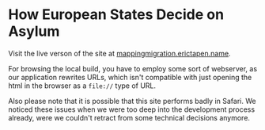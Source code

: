 # How European States Decide on Asylum


Visit the live verson of the site at [mappingmigration.erictapen.name](https://mappingmigration.erictapen.name/).

For browsing the local build, you have to employ some sort of webserver, as our application rewrites URLs, which isn't compatible with just opening the html in the browser as a `file://` type of URL.

Also please note that it is possible that this site performs badly in Safari. We noticed these issues when we were too deep into the development process already, were we couldn't retract from some technical decisions anymore.
